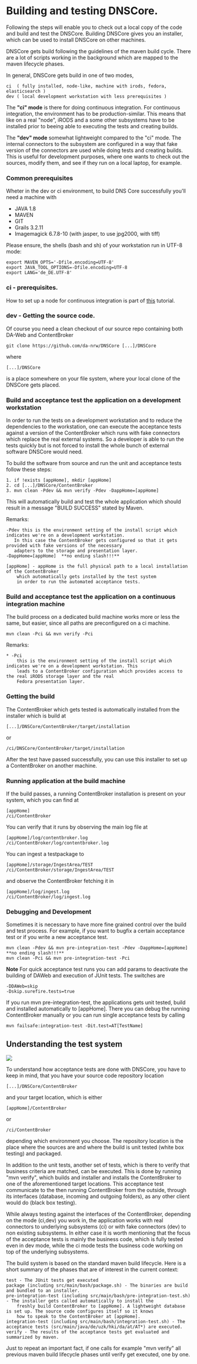 # Building and testing DNSCore.

Following the steps will enable you to check out a local copy of the code and build and test the DNSCore. Building
DNSCore gives you an installer, which can be used to install DNSCore on other machines.

DNSCore gets build following the guidelines of the maven build cycle. There are a lot of scripts working in the 
background which are mapped to the maven lifecycle phases. 

In general, DNSCore gets build in one of two modes, 

    ci  ( fully installed, node-like, machine with irods, fedora, elasticsearch )
    dev ( local development workstation with less prerequisites )

The **"ci" mode** is there for doing continuous integration. For continuous integration, the environment has to be production-similar. This means that like on a real "node", iRODS and a some other subsystems have to be installed prior to beeing able to executing the tests and creating builds.

The **"dev" mode** somewhat lightweight compared to the "ci" mode. The internal connectors to the subsystem are configured in a way that fake version of the connectors are used while doing tests and creating builds. This is useful for development purposes, where one wants to check out the sources, modify them, and see if they run on a local laptop, for example.

### Common prerequisites

Wheter in the dev or ci environment, to build DNS Core successfully you'll need a machine with

* JAVA 1.8
* MAVEN
* GIT
* Grails  3.2.11
* Imagemagick 6.7.8-10 (with jasper, to use jpg2000, with tiff)

Please ensure, the shells (bash and sh) of your workstation run in UTF-8 mode:
    
    export MAVEN_OPTS='-Dfile.encoding=UTF-8'
    export JAVA_TOOL_OPTIONS=-Dfile.encoding=UTF-8
    export LANG='de_DE.UTF-8'
  
### ci - prerequisites.
  
How to set up a node for continuous integration is part of [this](development_setting_up_ci.md) tutorial.

### dev - Getting the source code.
    
Of course you need a clean checkout of our source repo containing both DA-Web and ContentBroker

    git clone https://github.com/da-nrw/DNSCore [...]/DNSCore
    
where 

    [...]/DNSCore
    
is a place somewhere on your file system, where your local clone of the DNSCore gets placed.

### Build and acceptance test the application on a development workstation

In order to run the tests on a development workstation and to reduce the dependencies to the workstation, one can
execute the acceptance tests against a version of the ContentBroker which runs with fake connectors which replace the
real external systems. So a developer is able to run the tests quickly but is not forced to install the whole bunch of external software DNSCore would need. 

To build the software from source and run the unit and acceptance tests follow these steps:

    1. if !exists [appHome], mkdir [appHome]
    2. cd [...]/DNSCore/ContentBroker
    3. mvn clean -Pdev && mvn verify -Pdev -DappHome=[appHome]

This will automatically build and test the whole application which should result in a message "BUILD SUCCESS" stated by Maven. 

Remarks:

    -Pdev this is the environment setting of the install script which indicates we're on a development workstation. 
       In this case the ContentBroker gets configured so that it gets provided with fake versions of the necessary
       adapters to the storage and presentation layer.
    -DappHome=[appHome]  **no ending slash!!!**

    [appHome] - appHome is the full physical path to a local installation of the ContentBroker
        which automatically gets installed by the test system 
        in order to run the automated acceptance tests.

### Build and acceptance test the application on a continuous integration machine

The build process on a dedicated build machine works more or less the same, but easier, since all paths are preconfigured on a ci machine.

    mvn clean -Pci && mvn verify -Pci 

Remarks:

    * -Pci
        this is the environment setting of the install script which indicates we're on a development workstation. This
        leads to a ContentBroker configuration which provides access to the real iRODS storage layer and the real
        Fedora presentation layer. 


### Getting the build

The ContentBroker which gets tested is automatically installed from the installer which is build at 

    [...]/DNSCore/ContentBroker/target/installation
    
or 

    /ci/DNSCore/ContentBroker/target/installation
    
After the test have passed successfully, you can use this installer to set up a ContentBroker on another machine.

### Running application at the build machine

If the build passes, a running ContentBroker installation is present on your system, which you can find at

    [appHome] 
    /ci/ContentBroker
    
You can verify that it runs by observing the main log file at

    [appHome]/log/contentbroker.log
    /ci/ContentBroker/log/contentbroker.log

You can ingest a testpackage to 

    [appHome]/storage/IngestArea/TEST
    /ci/ContentBroker/storage/IngestArea/TEST
    
and observe the ContentBroker fetching it in

    [appHome]/log/ingest.log
    /ci/ContentBroker/log/ingest.log

### Debugging and Development

Sometimes it is necessary to have more fine grained control over the build and test process. For example,
if you want to bugfix a certain acceptance test or if you write a new acceptance test. 

    mvn clean -Pdev && mvn pre-integration-test -Pdev -DappHome=[appHome] **no ending slash!!!**
    mvn clean -Pci && mvn pre-integration-test -Pci

**Note** For quick acceptance test runs you can add params to deactivate the building of DAWeb and execution of JUnit tests. The switches are

    -DDAWeb=skip
    -Dskip.surefire.tests=true

If you run mvn pre-integration-test, the applications gets unit tested, build and installed automatically
to [appHome]. There you can debug the running ContentBroker manually or you can run single acceptance tests
by calling

    mvn failsafe:integration-test -Dit.test=AT[TestName]

## Understanding the test system

![](https://raw.github.com/da-nrw/DNSCore/master/ContentBroker/src/main/markdown/blackbox_whitebox.jpg)

To understand how acceptance tests are done with DNSCore, you have to keep in mind, that you have your source code repository location

    [...]/DNSCore/ContentBroker

and your target location, which is either

    [appHome]/ContentBroker

or    

    /ci/ContentBroker
    
depending which environment you choose. The repository location is the place where the sources are and where the build is unit tested (white box testing) and packaged.

In addition to the unit tests, another set of tests, which is there to verify that business criteria are matched, can be executed. This is done by running "mvn verify", which builds and installer and installs the ContentBroker to one of the aforementioned target locations. This acceptance test communicate to the then running ContentBroker from the outside, through its interfaces (database, incoming and outgoing folders), as any other client would do (black box testing).

While always testing against the interfaces of the ContentBroker, depending on the mode (ci,dev) you work in, the application works with real connectors to underlying subsystems (ci) or with fake connectors (dev) to non existing subsystems. In either case it is worth mentioning that the focus of the acceptance tests is mainly the business code, which is fully tested even in dev mode, while the ci mode tests the business code working on top of the underlying subsystems.



The build system is based on the standard maven build lifecycle. Here is a short summary of the phases that are of interest in the current
context:

    test - The JUnit tests get executed
    package (including src/main/bash/package.sh) - The binaries are build and bundled to an installer.
    pre-integration-test (including src/main/bash/pre-integration-test.sh) - The installer gets called automatically to install the 
        freshly build ContentBroker to [appHome]. A lightweight database is set up. The source code configures itself so it knows 
        how to speak to the ContentBroker at [appHome].
    integration-test (including src/main/bash/integration-test.sh) - The acceptance tests (src/main/java/de/uzk/hki/da/at/AT*) are executed.
    verify - The results of the acceptance tests get evaluated and summarized by maven.

Just to repeat an important fact, if one calls for example "mvn verify" all previous maven build lifecycle phases until verify get executed, one by one.
